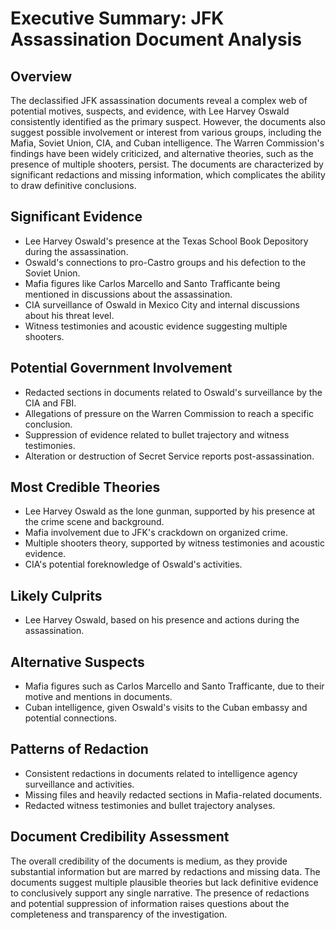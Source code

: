 # Executive Summary: JFK Assassination Document Analysis

## Overview

The declassified JFK assassination documents reveal a complex web of potential motives, suspects, and evidence, with Lee Harvey Oswald consistently identified as the primary suspect. However, the documents also suggest possible involvement or interest from various groups, including the Mafia, Soviet Union, CIA, and Cuban intelligence. The Warren Commission's findings have been widely criticized, and alternative theories, such as the presence of multiple shooters, persist. The documents are characterized by significant redactions and missing information, which complicates the ability to draw definitive conclusions.


## Significant Evidence

- Lee Harvey Oswald's presence at the Texas School Book Depository during the assassination.
- Oswald's connections to pro-Castro groups and his defection to the Soviet Union.
- Mafia figures like Carlos Marcello and Santo Trafficante being mentioned in discussions about the assassination.
- CIA surveillance of Oswald in Mexico City and internal discussions about his threat level.
- Witness testimonies and acoustic evidence suggesting multiple shooters.

## Potential Government Involvement

- Redacted sections in documents related to Oswald's surveillance by the CIA and FBI.
- Allegations of pressure on the Warren Commission to reach a specific conclusion.
- Suppression of evidence related to bullet trajectory and witness testimonies.
- Alteration or destruction of Secret Service reports post-assassination.

## Most Credible Theories

- Lee Harvey Oswald as the lone gunman, supported by his presence at the crime scene and background.
- Mafia involvement due to JFK's crackdown on organized crime.
- Multiple shooters theory, supported by witness testimonies and acoustic evidence.
- CIA's potential foreknowledge of Oswald's activities.

## Likely Culprits

- Lee Harvey Oswald, based on his presence and actions during the assassination.

## Alternative Suspects

- Mafia figures such as Carlos Marcello and Santo Trafficante, due to their motive and mentions in documents.
- Cuban intelligence, given Oswald's visits to the Cuban embassy and potential connections.

## Patterns of Redaction

- Consistent redactions in documents related to intelligence agency surveillance and activities.
- Missing files and heavily redacted sections in Mafia-related documents.
- Redacted witness testimonies and bullet trajectory analyses.

## Document Credibility Assessment

The overall credibility of the documents is medium, as they provide substantial information but are marred by redactions and missing data. The documents suggest multiple plausible theories but lack definitive evidence to conclusively support any single narrative. The presence of redactions and potential suppression of information raises questions about the completeness and transparency of the investigation.